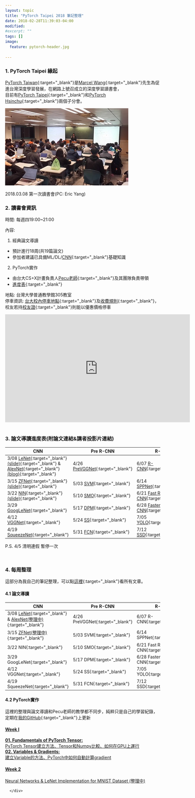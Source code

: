 ```yaml
---
layout: topic
title: "PyTorch Taipei 2018 筆記整理"
date: 2018-02-28T11:39:03-04:00
modified:
#excerpt: ""
tags: []
image:
  feature: pytorch-header.jpg

---
```


### 1. PyTorch Taipei 緣起

[PyTorch Taiwan](https://www.facebook.com/groups/2027602154187130/){:target="_blank"}是[Marcel Wang](https://www.linkedin.com/in/marcel-wang-3a988b7a/){:target="_blank"}先生為促進台灣深度學習發展，在網路上號召成立的深度學習讀書會，
<br>目前有[PyTorch Taipei](http://hemingwang.blogspot.tw/2018/01/pytorchpytorch-taipei_20.html){:target="_blank"}和[PyTorch Hsinchu](http://hemingwang.blogspot.tw/2018/01/pytorchpytorch-hsinchu.html){:target="_blank"}兩個子分會。

<img src="../../images/PyTorchTP/pytp1.jpg">

2018.03.08 第一次讀書會(PC: Eric Yang)

### 2. 讀書會資訊
時間: 每週四19:00~21:00

內容:

1. 經典論文導讀
 - 預計進行18周(共19篇論文)
 - 參加者建議已具備ML/DL/[CNN](../basic-CNN-FP){:target="_blank"}基礎知識

2. PyTorch實作
 - 由台大CS+X計畫負責人[Pecu老師](https://github.com/pecu){:target="_blank"}及其團隊負責帶領
 - [進度表](https://github.com/pecu/PyTorch_CSX){:target="_blank"}

地點: 台灣大學普通教學館305教室 <br>
停車資訊: [台大校內停車地點](http://general.ga.ntu.edu.tw/uploads/archive_file_multiple/file/56d1ee4f48b8a10b9200024b/%E6%A0%A1%E7%B8%BD%E5%8D%80%E6%B1%BD%E6%A9%9F%E8%BB%8A%E5%81%9C%E8%BB%8A%E5%A0%B4%E5%8D%80%E4%BD%8D%E5%9C%96-103-09.pdf){:target="_blank"}及[收費規則](http://general.ga.ntu.edu.tw/zh_tw/qa/校園臨時停車收費費率-22859878){:target="_blank"}，校友若持[校友證]( http://www.alumni.ntu.edu.tw/card_benefits.html ){:target="_blank"}則能以優惠價格停車
<div class="mapouter"><div class="gmap_canvas"><iframe width="600" height="350" id="gmap_canvas" src="https://maps.google.com/maps?q=普通教學館&t=&z=17&ie=UTF8&iwloc=&output=embed" frameborder="0" scrolling="no" marginheight="0" marginwidth="0"></iframe></div><a href="https://www.maps-erstellen.de"></a><style>.mapouter{overflow:hidden;height:350px;width:600px;}.gmap_canvas {background:none!important;height:350px;width:600px;}</style></div>

<br/>

### 3. 論文導讀進度表(附論文連結&講者投影片連結)

| CNN                                              | Pre R-CNN                              | R-CNN                                     |
| ------------------------------------------------ |--------------------------------------- | ----------------------------------------- |
| 3/08 [LeNet][1]{:target="_blank"} [(slide)][20]{:target="_blank"} & [AlexNet][2]{:target="_blank"} [(blog)][21]{:target="_blank"} | 4/26 [PreVGGNet][8]{:target="_blank"} | 6/07 [R-CNN][14]{:target="_blank"} |
| 3/15 [ZFNet][3]{:target="_blank"} [(slide)][22]{:target="_blank"}                | 5/03 [SVM][9]{:target="_blank"}        | 6/14 [SPPNet][15]{:target="_blank"}       |
| 3/22 [NIN][4]{:target="_blank"} [(slide)][23]{:target="_blank"}                  | 5/10 [SMO][10]{:target="_blank"}       | 6/21 [Fast R-CNN][16]{:target="_blank"}   |
| 3/29 [GoogLeNet][5]{:target="_blank"}            | 5/17 [DPM][11]{:target="_blank"}       | 6/28 [Faster R-CNN][17]{:target="_blank"} |
| 4/12 [VGGNet][6]{:target="_blank"}               | 5/24 [SS][12]{:target="_blank"}        | 7/05 [YOLO][18]{:target="_blank"}         |
| 4/19 [SqueezeNet][7]{:target="_blank"}           | 5/31 [FCN][13]{:target="_blank"}       | 7/12 [SSD][19]{:target="_blank"}          |


[1]: http://yann.lecun.com/exdb/publis/pdf/lecun-98.pdf
[2]: http://papers.nips.cc/paper/4824-imagenet-classification-with-deep-convolutional-neural-networks.pdf
[3]: https://arxiv.org/pdf/1311.2901.pdf
[4]: https://arxiv.org/pdf/1312.4400.pdf
[5]: http://openaccess.thecvf.com/content_cvpr_2015/papers/Szegedy_Going_Deeper_With_2015_CVPR_paper.pdf
[6]: https://arxiv.org/pdf/1409.1556/
[7]: https://arxiv.org/pdf/1602.07360.pdf
[8]: http://people.idsia.ch/~juergen/ijcai2011.pdf
[9]: http://w.svms.org/training/BOGV92.pdf
[10]: https://www.microsoft.com/en-us/research/wp-content/uploads/2016/02/tr-98-14.pdf
[11]: https://cs.brown.edu/~pff/papers/lsvm-pami.pdf
[12]: https://ivi.fnwi.uva.nl/isis/publications/2013/UijlingsIJCV2013/UijlingsIJCV2013.pdf
[13]: https://www.cv-foundation.org/openaccess/content_cvpr_2015/app/2B_011.pdf
[14]: https://www.cv-foundation.org/openaccess/content_cvpr_2014/papers/Girshick_Rich_Feature_Hierarchies_2014_CVPR_paper.pdf?spm=5176.100239.blogcont55892.8.pm8zm1&file=Girshick_Rich_Feature_Hierarchies_2014_CVPR_paper.pdf
[15]: https://arxiv.org/pdf/1406.4729.pdf
[16]: http://openaccess.thecvf.com/content_iccv_2015/papers/Girshick_Fast_R-CNN_ICCV_2015_paper.pdf
[17]: http://papers.nips.cc/paper/5638-faster-r-cnn-towards-real-time-object-detection-with-region-proposal-networks.pdf
[18]: https://www.cv-foundation.org/openaccess/content_cvpr_2016/papers/Redmon_You_Only_Look_CVPR_2016_paper.pdf
[19]: https://arxiv.org/pdf/1512.02325.pdf
[20]:https://hackmd.io/p/BkxYFCnOM#/
[21]:https://medium.com/@WhoYoung99/alexnet-架構概述-988113c06b4b
[22]:https://www.dropbox.com/s/rrgc205ffedims8/ZFNet_shape.pdf
[23]:https://www.slideshare.net/gilbert6555tw/nin-20180319-91529205

P.S. 4/5 清明連假 暫停一次

<br/>

### 4. 每周整理

這部分為我自己的筆記整理，可以點[這裡][100]{:target="_blank"}看所有文章。

[100]: ./Menu

#### 4.1 論文導讀

| CNN                                                                    | Pre R-CNN                              | R-CNN                                     |
| ---------------------------------------------------------------------- |--------------------------------------- | ----------------------------------------- |
| 3/08 [LeNet][101]{:target="_blank"} & [AlexNet(整理中)][102]{:target="_blank"} | 4/26 PreVGGNet[][108]{:target="_blank"} | 6/07 R-CNN[][114]{:target="_blank"} |
| 3/15 [ZFNet(整理中)][103]{:target="_blank"}                            | 5/03 SVM[][109]{:target="_blank"}        | 6/14 SPPNet[][115]{:target="_blank"}       |
| 3/22 NIN[][104]{:target="_blank"}                  | 5/10 SMO[][110]{:target="_blank"}       | 6/21 Fast R-CNN[][116]{:target="_blank"}   |
| 3/29 GoogLeNet[][105]{:target="_blank"}            | 5/17 DPM[][111]{:target="_blank"}       | 6/28 Faster R-CNN[][117]{:target="_blank"} |
| 4/12 VGGNet[][106]{:target="_blank"}               | 5/24 SS[][112]{:target="_blank"}        | 7/05 YOLO[][118]{:target="_blank"}         |
| 4/19 SqueezeNet[][107]{:target="_blank"}           | 5/31 FCN[][113]{:target="_blank"}       | 7/12 SSD[][119]{:target="_blank"}          |


[101]: ../../articles/PyTorchTP-LeNet/
[102]: ../../articles/PyTorchTP-AlexNet/
[103]: ../../articles/PyTorchTP-ZFNet/
[104]: ../../articles/PyTorchTP-NIN/
[105]: ../../articles/PyTorchTP-GoogLeNet/
[106]: ../../articles/PyTorchTP-VGGNet/
[107]: ../../articles/PyTorchTP-SqueezeNet/
[108]: ../../articles/PyTorchTP-
[109]: ../../articles/PyTorchTP-
[110]: ../../articles/PyTorchTP-
[111]: ../../articles/PyTorchTP-
[112]: ../../articles/PyTorchTP-
[113]: ../../articles/PyTorchTP-
[114]: ../../articles/PyTorchTP-
[115]: ../../articles/PyTorchTP-
[116]: ../../articles/PyTorchTP-
[117]: ../../articles/PyTorchTP-
[118]: ../../articles/PyTorchTP-
[119]: ../../articles/PyTorchTP-
[120]: ../../articles/PyTorchTP-
[121]: ../../articles/PyTorchTP-
[122]: ../../articles/PyTorchTP-


#### 4.2 PyTorch實作

這裡的整理與論文導讀和Pecu老師的教學都不同步，純粹只是自己的學習紀錄，定期在[我的GitHub](https://github.com/mattwang44/PyTorch_Taipei/tree/master/PyTorch%20Tutorial){:target="_blank"}上更新


<div class="container">

  <div class="panel-group">
    <div class="panel panel-default">
      <div class="panel-heading">
        <h4 class="panel-title">
          <a data-toggle="collapse" href="#collapse1">Week l</a>
        </h4>
      </div>
      <div id="collapse1" class="panel-collapse collapse">
        <div class="panel-body">
          <a target="_blank" href="../../articles/01-Fundamentals-of-PyTorch-Tensor/">
            <strong>01. Fundamentals of PyTorch Tensor: </strong>
            <br>PyTorch Tensor建立方法、Tensor和Numpy比較、如何在GPU上運行
          </a>
        </div>
        <div class="panel-body">
          <a target="_blank" href="../../articles/02-Variables-&-Gradients/">
            <strong>02. Variables & Gradients: </strong>
			<br>建立Variable的方法、PyTorch中如何自動計算gradient
          </a>
        </div>
      </div>
<!-- 2 -->
      <div class="panel-heading">
        <h4 class="panel-title">
          <a data-toggle="collapse" href="#collapse2">Week 2</a>
        </h4>
      </div>
      <div id="collapse2" class="panel-collapse collapse">
        <div class="panel-body">
          <a target="_blank" href="https://github.com/mattwang44/PyTorch_Taipei">
            Neural Networks & LeNet Implementation for MNIST Dataset (整理中)
          </a>
        </div>

      </div>
<!-- 3 --><!--
      <div class="panel-heading">
        <h4 class="panel-title">
          <a data-toggle="collapse" href="#collapse3">Week 3</a>
        </h4>
      </div>
      <div id="collapse3" class="panel-collapse collapse">
        <div class="panel-body">


        </div>
      </div> -->
<!-- 4 --><!--
      <div class="panel-heading">
        <h4 class="panel-title">
          <a data-toggle="collapse" href="#collapse4">Week 4</a>
        </h4>
      </div>
      <div id="collapse4" class="panel-collapse collapse">
        <div class="panel-body">


        </div>
      </div> -->
<!-- 5 --><!--
      <div class="panel-heading">
        <h4 class="panel-title">
          <a data-toggle="collapse" href="#collapse5">Week 5</a>
        </h4>
      </div>
      <div id="collapse5" class="panel-collapse collapse">
        <div class="panel-body">


        </div>
      </div> -->
<!-- 6 --><!--
      <div class="panel-heading">
        <h4 class="panel-title">
          <a data-toggle="collapse" href="#collapse6">Week 6</a>
        </h4>
      </div>
      <div id="collapse6" class="panel-collapse collapse">
        <div class="panel-body">


        </div>
      </div> -->
<!-- 7 --><!--
      <div class="panel-heading">
        <h4 class="panel-title">
          <a data-toggle="collapse" href="#collapse7">Week 7</a>
        </h4>
      </div>
      <div id="collapse7" class="panel-collapse collapse">
        <div class="panel-body">


        </div>
      </div> -->
<!-- 8 --><!--
      <div class="panel-heading">
        <h4 class="panel-title">
          <a data-toggle="collapse" href="#collapse8">Week 8</a>
        </h4>
      </div>
      <div id="collapse8" class="panel-collapse collapse">
        <div class="panel-body">


        </div>
      </div> -->
<!-- 9 --><!--
      <div class="panel-heading">
        <h4 class="panel-title">
          <a data-toggle="collapse" href="#collapse9">Week 9</a>
        </h4>
      </div>
      <div id="collapse9" class="panel-collapse collapse">
        <div class="panel-body">


        </div>
      </div> -->
<!-- 10--><!--
      <div class="panel-heading">
        <h4 class="panel-title">
          <a data-toggle="collapse" href="#collapse10">Week 10</a>
        </h4>
      </div>
      <div id="collapse10" class="panel-collapse collapse">
        <div class="panel-body">


        </div>
      </div> -->
<!-- 11--><!--
      <div class="panel-heading">
        <h4 class="panel-title">
          <a data-toggle="collapse" href="#collapse11">Week 11</a>
        </h4>
      </div>
      <div id="collapse11" class="panel-collapse collapse">
        <div class="panel-body">


        </div>
      </div> -->
<!-- 12--><!--
      <div class="panel-heading">
        <h4 class="panel-title">
          <a data-toggle="collapse" href="#collapse12">Week 12</a>
        </h4>
      </div>
      <div id="collapse12" class="panel-collapse collapse">
        <div class="panel-body">


        </div>
      </div> -->
<!-- 13--><!--
      <div class="panel-heading">
        <h4 class="panel-title">
          <a data-toggle="collapse" href="#collapse13">Week 13</a>
        </h4>
      </div>
      <div id="collapse13" class="panel-collapse collapse">
        <div class="panel-body">


        </div>
      </div> -->
<!-- 14--><!--
      <div class="panel-heading">
        <h4 class="panel-title">
          <a data-toggle="collapse" href="#collapse14">Week 14</a>
        </h4>
      </div>
      <div id="collapse14" class="panel-collapse collapse">
        <div class="panel-body">


        </div>
      </div> -->
<!-- 15--><!--
      <div class="panel-heading">
        <h4 class="panel-title">
          <a data-toggle="collapse" href="#collapse2">Week 15</a>
        </h4>
      </div>
      <div id="collapse15" class="panel-collapse collapse">
        <div class="panel-body">


        </div>
      </div> -->
<!-- 16--><!--
      <div class="panel-heading">
        <h4 class="panel-title">
          <a data-toggle="collapse" href="#collapse16">Week 16</a>
        </h4>
      </div>
      <div id="collapse16" class="panel-collapse collapse">
        <div class="panel-body">


        </div>
      </div> -->
<!-- 17--><!--
      <div class="panel-heading">
        <h4 class="panel-title">
          <a data-toggle="collapse" href="#collapse171">Week 17</a>
        </h4>
      </div>
      <div id="collapse17" class="panel-collapse collapse">
        <div class="panel-body">


        </div>
      </div> -->
<!-- 18--><!--
      <div class="panel-heading">
        <h4 class="panel-title">
          <a data-toggle="collapse" href="#collapse18">Week 18</a>
        </h4>
      </div>
      <div id="collapse18" class="panel-collapse collapse">
        <div class="panel-body">


        </div>
      </div> -->
<!-- 19--><!--
      <div class="panel-heading">
        <h4 class="panel-title">
          <a data-toggle="collapse" href="#collapse19">Week 19</a>
        </h4>
      </div>
      <div id="collapse19" class="panel-collapse collapse">
        <div class="panel-body">


        </div>
      </div> -->
<!-- 20--><!--
      <div class="panel-heading">
        <h4 class="panel-title">
          <a data-toggle="collapse" href="#collapse20">Week 20</a>
        </h4>
      </div>
      <div id="collapse20" class="panel-collapse collapse">
        <div class="panel-body">


        </div>
      </div> -->
<!-- 21--><!--
      <div class="panel-heading">
        <h4 class="panel-title">
          <a data-toggle="collapse" href="#collapse21">Week 21</a>
        </h4>
      </div>
      <div id="collapse21" class="panel-collapse collapse">
        <div class="panel-body">


        </div>
      </div> -->
<!-- 22--><!--
      <div class="panel-heading">
        <h4 class="panel-title">
          <a data-toggle="collapse" href="#collapse22">Week 22</a>
        </h4>
      </div>
      <div id="collapse22" class="panel-collapse collapse">
        <div class="panel-body">


        </div>
      </div> -->

    </div>
  </div>
</div>
